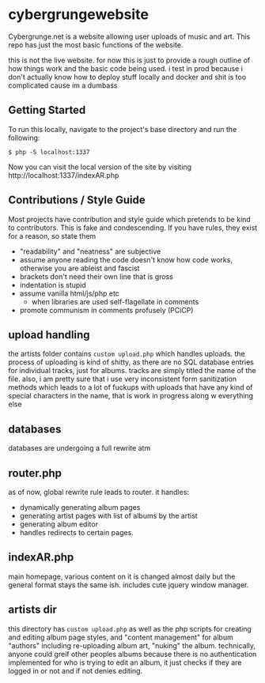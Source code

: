 # cybergrungewebsite

Cybergrunge.net is a website allowing user uploads of music and art. This repo has just the most basic functions of the website. 

this is not the live website. for now this is just to provide a rough outline of how things work and the basic code being used. i test in prod because i don't actually know how to deploy stuff locally and docker and shit is too complicated cause im a dumbass

## Getting Started

To run this locally, navigate to the project's base directory and run the following:

```
$ php -S localhost:1337
```

Now you can visit the local version of the site by visiting http://localhost:1337/indexAR.php

## Contributions / Style Guide

Most projects have contribution and style guide which pretends to be kind to contributors. This is fake and condescending. If you have rules, they exist for a reason, so state them 

* "readability" and "neatness" are subjective
* assume anyone reading the code doesn't know how code works, otherwise you are ableist and fascist
* brackets don't need their own line that is gross
* indentation is stupid
* assume vanilla html/js/php etc
  * when libraries are used self-flagellate in comments
* promote communism in comments profusely (PCiCP)

## upload handling

the artists folder contains `custom upload.php` which handles uploads. the process of uploading is kind of shitty, as there are no SQL database entries for individual tracks, just for albums. tracks are simply titled the name of the file. also, i am pretty sure that i use very inconsistent form sanitization methods which leads to a lot of fuckups with uploads that have any kind of special characters in the name, that is work in progress along w everything else

## databases

databases are undergoing a full rewrite atm

## router.php

as of now, global rewrite rule leads to router. it handles:

* dynamically generating album pages
* generating artist pages with list of albums by the artist
* generating album editor
* handles redirects to certain pages.

## indexAR.php
main homepage, various content on it is changed almost daily but the general format stays the same ish. includes cute jquery window manager.

## artists dir
this directory has ```custom upload.php``` as well as the php scripts for creating and editing album page styles, and "content management" for album "authors" including re-uploading album art, "nuking" the album. technically, anyone could greif other peoples albums because there is no authentication implemented for who is trying to edit an album, it just checks if they are logged in or not and if not denies editing.
